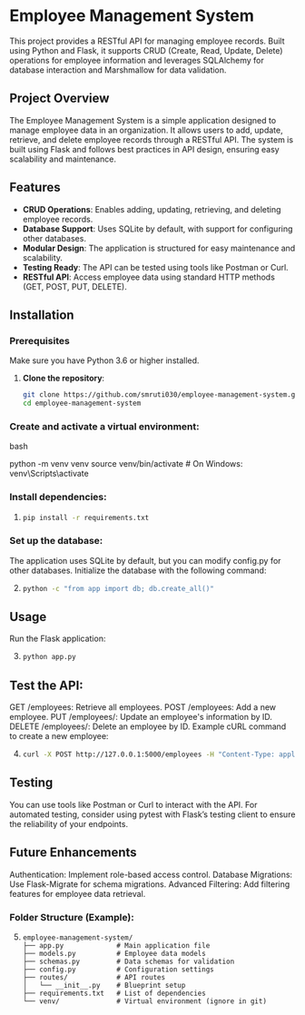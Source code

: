 # Employee Management System

This project provides a RESTful API for managing employee records. Built using Python and Flask, it supports CRUD (Create, Read, Update, Delete) operations for employee information and leverages SQLAlchemy for database interaction and Marshmallow for data validation.

## Project Overview

The Employee Management System is a simple application designed to manage employee data in an organization. It allows users to add, update, retrieve, and delete employee records through a RESTful API. The system is built using Flask and follows best practices in API design, ensuring easy scalability and maintenance.

## Features

- **CRUD Operations**: Enables adding, updating, retrieving, and deleting employee records.
- **Database Support**: Uses SQLite by default, with support for configuring other databases.
- **Modular Design**: The application is structured for easy maintenance and scalability.
- **Testing Ready**: The API can be tested using tools like Postman or Curl.
- **RESTful API**: Access employee data using standard HTTP methods (GET, POST, PUT, DELETE).

## Installation

### Prerequisites
Make sure you have Python 3.6 or higher installed.

1. **Clone the repository**:
   ```bash
   git clone https://github.com/smruti030/employee-management-system.git
   cd employee-management-system

### Create and activate a virtual environment:

bash

python -m venv venv
source venv/bin/activate  # On Windows: venv\Scripts\activate

### Install dependencies:

1.
   ```bash
   pip install -r requirements.txt

### Set up the database:

The application uses SQLite by default, but you can modify config.py for other databases.
Initialize the database with the following command:

2.
   ```bash
   python -c "from app import db; db.create_all()"

## Usage
Run the Flask application:

3.
   ```bash
   python app.py
   
## Test the API:

GET /employees: Retrieve all employees.
POST /employees: Add a new employee.
PUT /employees/<id>: Update an employee's information by ID.
DELETE /employees/<id>: Delete an employee by ID.
Example cURL command to create a new employee:

4.
   ```bash
   curl -X POST http://127.0.0.1:5000/employees -H "Content-Type: application/json" -d '{"name": "John Doe", "position": "Developer", "department": "Engineering"}'

## Testing
You can use tools like Postman or Curl to interact with the API. For automated testing, consider using pytest with Flask’s testing client to ensure the reliability of your endpoints.

## Future Enhancements
Authentication: Implement role-based access control.
Database Migrations: Use Flask-Migrate for schema migrations.
Advanced Filtering: Add filtering features for employee data retrieval.


### **Folder Structure** (Example):

5.
   ```plaintext
   employee-management-system/
   ├── app.py             # Main application file
   ├── models.py          # Employee data models
   ├── schemas.py         # Data schemas for validation
   ├── config.py          # Configuration settings
   ├── routes/            # API routes
   │   └── __init__.py    # Blueprint setup
   ├── requirements.txt   # List of dependencies
   └── venv/              # Virtual environment (ignore in git)


